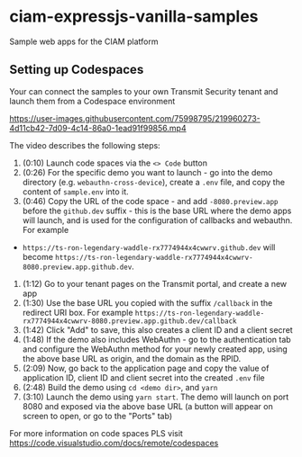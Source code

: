 # ciam-expressjs-vanilla-samples
Sample web apps for the CIAM platform

## Setting up Codespaces
Your can connect the samples to your own Transmit Security tenant and launch them from a Codespace environment





https://user-images.githubusercontent.com/75998795/219960273-4d11cb42-7d09-4c14-86a0-1ead91f99856.mp4





The video describes the following steps:

1. (0:10) Launch code spaces via the `<> Code` button
1. (0:26) For the specific demo you want to launch - go into the demo directory (e.g.
   `webauthn-cross-device`), create a `.env` file, and copy the content of
`sample.env` into it.
1. (0:46) Copy the URL of the code space - and add `-8080.preview.app` before the
   `github.dev` suffix - this is the base URL where the demo apps will
launch, and is used for the configuration of
callbacks and webauthn. For example
- `https://ts-ron-legendary-waddle-rx7774944x4cwwrv.github.dev` will become
  `https://ts-ron-legendary-waddle-rx7774944x4cwwrv-8080.preview.app.github.dev`.
1. (1:12) Go to your tenant pages on the Transmit portal, and create a new app
1. (1:30) Use the base URL you copied with the suffix `/callback` in the redirect URI
   box. For example
`https://ts-ron-legendary-waddle-rx7774944x4cwwrv-8080.preview.app.github.dev/callback`
1. (1:42) Click "Add" to save, this also creates a client ID and a client secret
1. (1:48) If the demo also includes WebAuthn - go to the authentication tab and configure the WebAuthn method for your
   newly created app, using the above base URL as origin, and the domain as the
RPID.
1. (2:09) Now, go back to the application page and copy the value of application ID, client ID and client secret into the created `.env` file
1. (2:48) Build the demo using `cd <demo dir>`, and `yarn`
1. (3:10) Launch the demo using `yarn start`. The demo will launch on port 8080 and
   exposed via the above base URL (a button will appear on screen to open, or go
to the "Ports" tab)


For more information on code spaces PLS visit https://code.visualstudio.com/docs/remote/codespaces
